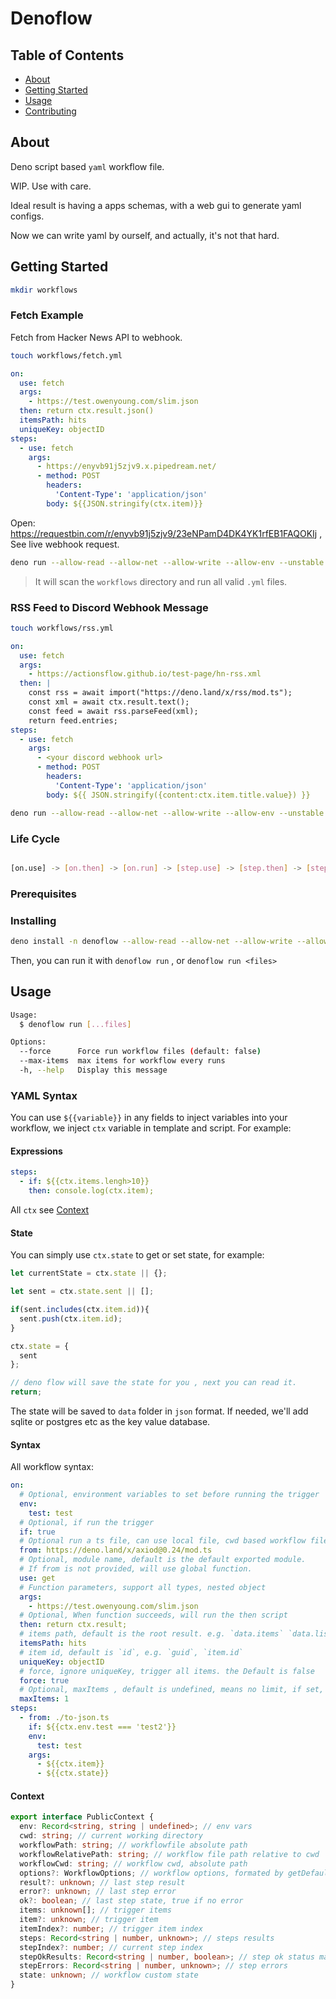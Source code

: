 # Denoflow

## Table of Contents

- [About](#about)
- [Getting Started](#getting_started)
- [Usage](#usage)
- [Contributing](./CONTRIBUTING.md)

## About <a name = "about"></a>

Deno script based `yaml` workflow file.

WIP. Use with care.

Ideal result is having  a apps schemas, with a web gui to generate yaml configs.

Now we can write yaml by ourself, and actually, it's not that hard.

## Getting Started <a name = "getting_started"></a>

```bash
mkdir workflows
```

### Fetch Example

Fetch from Hacker News API to webhook.

```bash
touch workflows/fetch.yml
```

```yaml
on:
  use: fetch
  args:
    - https://test.owenyoung.com/slim.json
  then: return ctx.result.json()
  itemsPath: hits
  uniqueKey: objectID
steps: 
  - use: fetch
    args:
      - https://enyvb91j5zjv9.x.pipedream.net/
      - method: POST
        headers:
          'Content-Type': 'application/json'
        body: ${{JSON.stringify(ctx.item)}}
```

Open: <https://requestbin.com/r/enyvb91j5zjv9/23eNPamD4DK4YK1rfEB1FAQOKIj> , See live webhook request.

```bash
deno run --allow-read --allow-net --allow-write --allow-env --unstable https://denopkg.com/denoflow/denoflow@main/cli.ts run
```

> It will scan the `workflows` directory and run all valid `.yml` files.


### RSS Feed to Discord Webhook Message

```bash
touch workflows/rss.yml
```

```yaml
on:
  use: fetch
  args:
    - https://actionsflow.github.io/test-page/hn-rss.xml
  then: |
    const rss = await import("https://deno.land/x/rss/mod.ts");
    const xml = await ctx.result.text();
    const feed = await rss.parseFeed(xml);
    return feed.entries;
steps:
  - use: fetch
    args:
      - <your discord webhook url>
      - method: POST
        headers:
          'Content-Type': 'application/json'
        body: ${{ JSON.stringify({content:ctx.item.title.value}) }}
```

```bash
deno run --allow-read --allow-net --allow-write --allow-env --unstable https://denopkg.com/denoflow/denoflow@main/cli.ts run
```

### Life Cycle 

```bash

[on.use] -> [on.then] -> [on.run] -> [step.use] -> [step.then] -> [step.run] 

```

### Prerequisites




### Installing

```bash
deno install -n denoflow --allow-read --allow-net --allow-write --allow-env  https://denopkg.com/denoflow/denoflow@main/cli.ts
```

Then, you can run it with `denoflow run` , or `denoflow run <files>`

## Usage <a name = "usage"></a>

```bash
Usage:
  $ denoflow run [...files]

Options:
  --force      Force run workflow files (default: false)
  --max-items  max items for workflow every runs 
  -h, --help   Display this message
```



### YAML Syntax

You can use `${{variable}}` in any fields to inject variables into your workflow, we inject `ctx` variable in template and script. For example:

#### Expressions

```yaml
steps:
  - if: ${{ctx.items.lengh>10}}
    then: console.log(ctx.item);
```

All `ctx` see [Context](#Context)

#### State

You can simply use `ctx.state` to get or set state, for example:

```js
let currentState = ctx.state || {};

let sent = ctx.state.sent || [];

if(sent.includes(ctx.item.id)){
  sent.push(ctx.item.id);
}

ctx.state = {
  sent
};

// deno flow will save the state for you , next you can read it.
return;
```

The state will be saved to `data` folder in `json` format. If needed, we'll add sqlite or postgres etc as the key value database.


#### Syntax

All workflow syntax:

```yaml
on:
  # Optional, environment variables to set before running the trigger
  env:
    test: test
  # Optional, if run the trigger
  if: true
  # Optional run a ts file, can use local file, cwd based workflow file
  from: https://deno.land/x/axiod@0.24/mod.ts
  # Optional, module name, default is the default exported module.
  # If from is not provided, will use global function.
  use: get
  # Function parameters, support all types, nested object
  args:
    - https://test.owenyoung.com/slim.json
  # Optional, When function succeeds, will run the then script
  then: return ctx.result;
  # items path, default is the root result. e.g. `data.items` `data.list` 
  itemsPath: hits
  # item id, default is `id`, e.g. `guid`, `item.id`
  uniqueKey: objectID
  # force, ignore uniqueKey, trigger all items. the Default is false
  force: true
  # Optional, maxItems , default is undefined, means no limit, if set, will run first n items with steps.
  maxItems: 1
steps:
  - from: ./to-json.ts
    if: ${{ctx.env.test === 'test2'}}
    env:
      test: test
    args:
      - ${{ctx.item}}
      - ${{ctx.state}}

```


#### Context

```ts
export interface PublicContext {
  env: Record<string, string | undefined>; // env vars
  cwd: string; // current working directory
  workflowPath: string; // workflowfile absolute path
  workflowRelativePath: string; // workflow file path relative to cwd
  workflowCwd: string; // workflow cwd, absolute path
  options?: WorkflowOptions; // workflow options, formated by getDefaultWorkflowOptions
  result?: unknown; // last step result
  error?: unknown; // last step error
  ok?: boolean; // last step state, true if no error
  items: unknown[]; // trigger items
  item?: unknown; // trigger item
  itemIndex?: number; // trigger item index
  steps: Record<string | number, unknown>; // steps results
  stepIndex?: number; // current step index
  stepOkResults: Record<string | number, boolean>; // step ok status map
  stepErrors: Record<string | number, unknown>; // step errors
  state: unknown; // workflow custom state
}
```